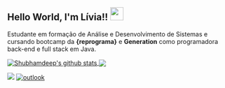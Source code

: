## Hello World, I'm Lívia!! <img src=https://github.com/TheDudeThatCode/TheDudeThatCode/blob/master/Assets/Earth.gif width="30">


Estudante em formação de Análise e Desenvolvimento de Sistemas e cursando bootcamp da **{reprograma}** e **Generation** como programadora back-end e full stack em Java.

<a href="https://github.com/liviaoliveiraa">
 <img align="center" src="https://github-readme-stats.vercel.app/api?username=liviaoliveiraa&show_icons=true&theme=light&line_height=27" alt="Shubhamdeep's github stats"/>
</a><a href="https://github.com/liviaoliveiraa">
<img align="center" src="https://github-readme-stats.vercel.app/api/top-langs/?username=liviaoliveiraa&theme=light&hide_langs_below=1" />
</a>

[<img src="https://img.shields.io/badge/linkedin-%230077B5.svg?&style=for-the-badge&logo=linkedin&logoColor=white" />](https://linkedin.com/in/lívia-de-oliveira-almeida) 
[![outlook](https://img.shields.io/badge/outlook-0078D4?style=for-the-badge&logo=microsoft-outlook&logoColor=white)](mailto:livia.oliveira.almeida@hotmail.com)




